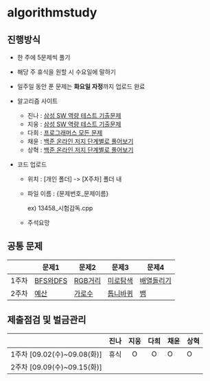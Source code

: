 # **algorithmstudy**

## 진행방식

- 한 주에 5문제씩 풀기

- 해당 주 휴식을 원할 시 수요일에 말하기

- 일주일 동안 푼 문제는 **화요일 자정**까지 업로드 완료

- 알고리즘 사이트

  - 진나 : [삼성 SW 역량 테스트 기출문제](https://www.acmicpc.net/workbook/view/1152)
  - 지웅 : [삼성 SW 역량 테스트 기출문제](https://www.acmicpc.net/workbook/view/1152)
  - 다희 : [프로그래머스 모든 문제](https://programmers.co.kr/learn/challenges?tab=all_challenges)
  - 채윤 : [백준 온라인 저지 단계별로 풀어보기](https://www.acmicpc.net/step)
  - 상혁 : [백준 온라인 저지 단계별로 풀어보기](https://www.acmicpc.net/step)

- 코드 업로드

  - 위치 : [개인 폴더] -> [X주차] 폴더 내

  - 파일 이름 : {문제번호\_문제이름}

    ex) 13458\_시험감독.cpp

  - 주석요망

## 공통 문제

|       | 문제1                                        | 문제2                                           | 문제3                                             | 문제4                                               |
| ----- | -------------------------------------------- | ----------------------------------------------- | ------------------------------------------------- | --------------------------------------------------- |
| 1주차 | [BFS와DFS]()                                 | [RGB거리](https://www.acmicpc.net/problem/1149) | [미로탐색](https://www.acmicpc.net/problem/2178)  | [배열돌리기](https://www.acmicpc.net/problem/17406) |
| 2주차 | [예산](https://www.acmicpc.net/problem/2512) | [가로수](https://www.acmicpc.net/problem/2485)  | [톱니바퀴](https://www.acmicpc.net/problem/14891) | [뱀](https://www.acmicpc.net/problem/3190)          |



## 제출점검 및 벌금관리

|                             | 진나 | 지웅 | 다희 | 채윤 | 상혁 |
| :-------------------------: | :--: | :--: | :--: | ---- | ---- |
| 1주차 [09.02(수)~09.08(화)] | 휴식 |  O   |  O   | O    | O    |
| 2주차 [09.09(수)~09.15(화)] |      |      |      |      |      |
